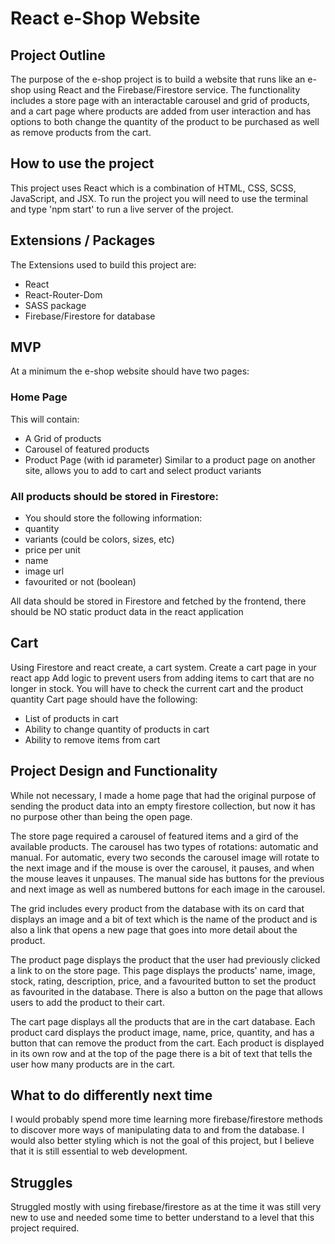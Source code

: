 # React e-Shop Website

## Project Outline

The purpose of the e-shop project is to build a website that runs like an e-shop using React and the Firebase/Firestore service. The functionality includes a store page with an interactable carousel and grid of products, and a cart page where products are added from user interaction and has options to both change the quantity of the product to be purchased as well as remove products from the cart.

## How to use the project

This project uses React which is a combination of HTML, CSS, SCSS, JavaScript, and JSX. To run the project you will need to use the terminal and type 'npm start' to run a live server of the project.

## Extensions / Packages

The Extensions used to build this project are:

-   React
-   React-Router-Dom
-   SASS package
-   Firebase/Firestore for database

## MVP

At a minimum the e-shop website should have two pages:

### Home Page

This will contain:

-   A Grid of products
-   Carousel of featured products
-   Product Page (with id parameter) Similar to a product page on another site, allows you to add to cart and select product variants

### All products should be stored in Firestore:

-   You should store the following information:
-   quantity
-   variants (could be colors, sizes, etc)
-   price per unit
-   name
-   image url
-   favourited or not (boolean)

All data should be stored in Firestore and fetched by the frontend, there should be NO static product data in the react application

## Cart

Using Firestore and react create, a cart system. Create a cart page in your react app Add logic to prevent users from adding items to cart that are no longer in stock. You will have to check the current cart and the product quantity Cart page should have the following:

-   List of products in cart
-   Ability to change quantity of products in cart
-   Ability to remove items from cart

## Project Design and Functionality

While not necessary, I made a home page that had the original purpose of sending the product data into an empty firestore collection, but now it has no purpose other than being the open page.

The store page required a carousel of featured items and a gird of the available products. The carousel has two types of rotations: automatic and manual. For automatic, every two seconds the carousel image will rotate to the next image and if the mouse is over the carousel, it pauses, and when the mouse leaves it unpauses. The manual side has buttons for the previous and next image as well as numbered buttons for each image in the carousel.

The grid includes every product from the database with its on card that displays an image and a bit of text which is the name of the product and is also a link that opens a new page that goes into more detail about the product.

The product page displays the product that the user had previously clicked a link to on the store page. This page displays the products' name, image, stock, rating, description, price, and a favourited button to set the product as favourited in the database. There is also a button on the page that allows users to add the product to their cart.

The cart page displays all the products that are in the cart database. Each product card displays the product image, name, price, quantity, and has a button that can remove the product from the cart. Each product is displayed in its own row and at the top of the page there is a bit of text that tells the user how many products are in the cart.

## What to do differently next time

I would probably spend more time learning more firebase/firestore methods to discover more ways of manipulating data to and from the database. I would also better styling which is not the goal of this project, but I believe that it is still essential to web development.

## Struggles

Struggled mostly with using firebase/firestore as at the time it was still very new to use and needed some time to better understand to a level that this project required.
